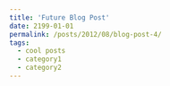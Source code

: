 ```yaml
---
title: 'Future Blog Post'
date: 2199-01-01
permalink: /posts/2012/08/blog-post-4/
tags:
  - cool posts
  - category1
  - category2
---
```



<!-- 这是一个注释 This post will show up by default. To disable scheduling of future posts, edit `config.yml` and set `future: false`.  -->
